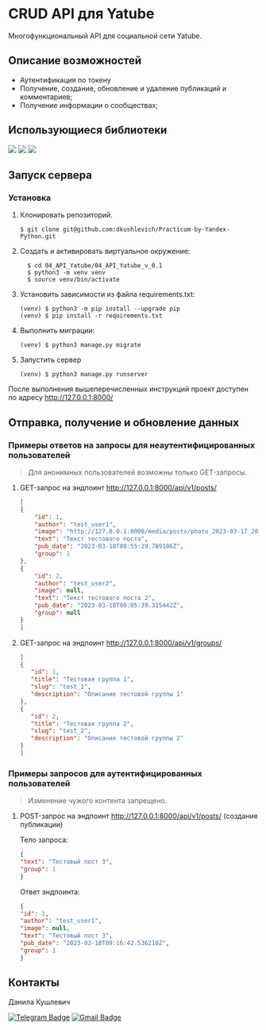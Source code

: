 # CRUD API для Yatube 

Многофункциональный API для социальной сети Yatube.

## Описание возможностей
- Аутентификация по токену
- Получение, cоздание, обновление и удаление публикаций и комментариев;
- Получение информации о сообществах;



## Использующиеся библиотеки
![](https://img.shields.io/badge/Django-3.2.16-blue)
![](https://img.shields.io/badge/Django_REST_framework-3.12.4-blue)
![](https://img.shields.io/badge/Djoser-2.1.0-blue)





## Запуск сервера

### Установка

1. Клонировать репозиторий.
   ```
   $ git clone git@github.com:dkushlevich/Practicum-by-Yandex-Python.git
   ```
2. Cоздать и активировать виртуальное окружение:
    ```
      $ cd 04_API_Yatube/04_API_Yatube_v_0.1
      $ python3 -m venv venv
      $ source venv/bin/activate
    ```

3. Установить зависимости из файла requirements.txt:
    ```
    (venv) $ python3 -m pip install --upgrade pip
    (venv) $ pip install -r requirements.txt
    ```

4. Выполнить миграции:
    ```
    (venv) $ python3 manage.py migrate
    ```
5. Запустить сервер
    ```
    (venv) $ python3 manage.py runserver
    ```
После выполнения вышеперечисленных инструкций проект доступен по адресу http://127.0.0.1:8000/

## Отправка, получение и обновление данных

### Примеры ответов на запросы для неаутентифицированных пользователей

> Для анонимных пользователей возможны только GET-запросы.

1. GET-запрос на эндпоинт http://127.0.0.1:8000/api/v1/posts/
    ```json
    [
    {
        "id": 1,
        "author": "test_user1",
        "image": "http://127.0.0.1:8000/media/posts/photo_2023-03-17_20.53.10.jpeg",
        "text": "Текст тестового поста",
        "pub_date": "2023-03-18T08:55:29.789186Z",
        "group": 1
    },
    {
        "id": 2,
        "author": "test_user2",
        "image": null,
        "text": "Текст тестового поста 2",
        "pub_date": "2023-03-18T09:05:39.315442Z",
        "group": null
    }
    ]
    ```
2. GET-запрос на эндпоинт http://127.0.0.1:8000/api/v1/groups/
     ```json
     [
    {
        "id": 1,
        "title": "Тестовая группа 1",
        "slug": "test_1",
        "description": "Описание тестовой группы 1"
    },
    {
        "id": 2,
        "title": "Тестовая группа 2",
        "slug": "test_2",
        "description": "Описание тестовой группы 2"
    }
    ]
     ```

### Примеры запросов для аутентифицированных пользователей

> Изменение чужого контента запрещено.

1. POST-запрос на эндпоинт http://127.0.0.1:8000/api/v1/posts/ (создание публикации)
   
    Тело запроса:
    ```json
    {
    "text": "Тестовый пост 3",
    "group": 1
    }
    ```
    Ответ эндпоинта:
    
    ```json
    {
    "id": 3,
    "author": "test_user1",
    "image": null,
    "text": "Тестовый пост 3",
    "pub_date": "2023-03-18T09:16:42.536210Z",
    "group": 1
    }
    ```



## Контакты

Данила Кушлевич

[![Telegram Badge](https://img.shields.io/badge/-dkushlevich-blue?style=social&logo=telegram&link=https://t.me/dkushlevich)](https://t.me/dkushlevich)
[![Gmail Badge](https://img.shields.io/badge/-dkushlevich@gmail.com-c14438?style=flat&logo=Gmail&logoColor=white&link=mailto:dkushlevich@gmail.com)](mailto:dkushlevich@gmail.com)

